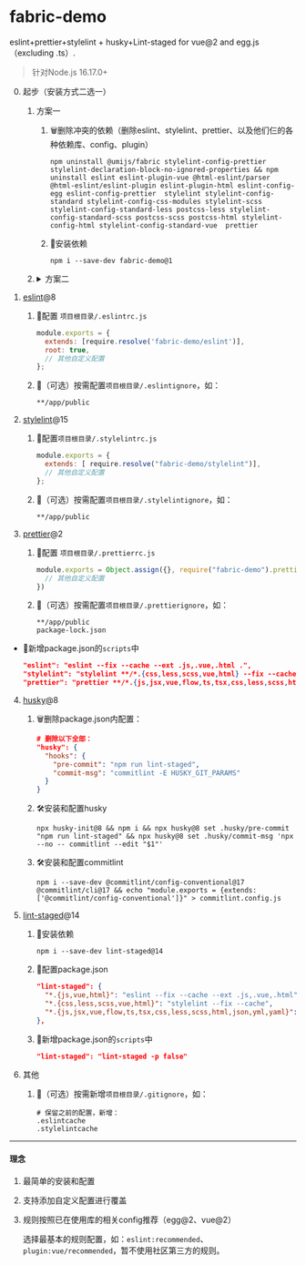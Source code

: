 # fabric-demo
eslint+prettier+stylelint + husky+Lint-staged for vue@2 and egg.js（excluding .ts）.

>针对Node.js 16.17.0+

0. 起步（安装方式二选一）

    1. 方案一

        1. 🗑删除冲突的依赖（删除eslint、stylelint、prettier、以及他们仨的各种依赖库、config、plugin）

            `npm uninstall @umijs/fabric stylelint-config-prettier stylelint-declaration-block-no-ignored-properties && npm uninstall eslint eslint-plugin-vue @html-eslint/parser @html-eslint/eslint-plugin eslint-plugin-html eslint-config-egg eslint-config-prettier  stylelint stylelint-config-standard stylelint-config-css-modules stylelint-scss stylelint-config-standard-less postcss-less stylelint-config-standard-scss postcss-scss postcss-html stylelint-config-html stylelint-config-standard-vue  prettier`
        2. 🔨安装依赖

            `npm i --save-dev fabric-demo@1`
    2. <details>

        <summary>方案二</summary>

        1. 🗑删除冲突的依赖

            `npm uninstall @umijs/fabric stylelint-config-prettier stylelint-declaration-block-no-ignored-properties`
        2. 🔨安装依赖

            `npm i --save-dev eslint@8 eslint-plugin-vue@9 @html-eslint/parser@0 @html-eslint/eslint-plugin@0 eslint-plugin-html@8 eslint-config-egg@13 eslint-config-prettier@9  stylelint@15 stylelint-config-standard@34 stylelint-config-css-modules@4.3.0 stylelint-scss@5 stylelint-config-standard-less@2 postcss-less@6 stylelint-config-standard-scss@11 postcss-scss@4 postcss-html@1 stylelint-config-html@1 stylelint-config-standard-vue@1  prettier@2  fabric-demo@0`
        </details>
1. [eslint](https://github.com/eslint/eslint)@8

    1. 🔧配置 `项目根目录/.eslintrc.js`

        ```js
        module.exports = {
          extends: [require.resolve('fabric-demo/eslint')],
          root: true,
          // 其他自定义配置
        };
        ```
    2. 🔧（可选）按需配置`项目根目录/.eslintignore`，如：

        ```ignore
        **/app/public
        ```
2. [stylelint](https://github.com/stylelint/stylelint)@15

    1. 🔧配置`项目根目录/.stylelintrc.js`

        ```js
        module.exports = {
          extends: [ require.resolve("fabric-demo/stylelint")],
          // 其他自定义配置
        };
        ```
    2. 🔧（可选）按需配置`项目根目录/.stylelintignore`，如：

        ```ignore
        **/app/public
        ```
3. [prettier](https://github.com/prettier/prettier)@2

    1. 🔧配置 `项目根目录/.prettierrc.js`

        ```js
        module.exports = Object.assign({}, require("fabric-demo").prettier, {
          // 其他自定义配置
        })
        ```
    2. 🔧（可选）按需配置`项目根目录/.prettierignore`，如：

        ```ignore
        **/app/public
        package-lock.json
        ```
- 🔧新增package.json的`scripts`中

    ```json
    "eslint": "eslint --fix --cache --ext .js,.vue,.html .",
    "stylelint": "stylelint **/*.{css,less,scss,vue,html} --fix --cache --quiet",
    "prettier": "prettier **/*.{js,jsx,vue,flow,ts,tsx,css,less,scss,html,json,yml,yaml} --write --cache --no-error-on-unmatched-pattern"
    ```
4. [husky](https://github.com/typicode/husky)@8

    1. 🗑删除package.json内配置：

        ```json
        # 删除以下全部：
        "husky": {
          "hooks": {
            "pre-commit": "npm run lint-staged",
            "commit-msg": "commitlint -E HUSKY_GIT_PARAMS"
          }
        }
        ```
    2. 🛠️安装和配置husky

        `npx husky-init@8 && npm i && npx husky@8 set .husky/pre-commit "npm run lint-staged" && npx husky@8 set .husky/commit-msg 'npx --no -- commitlint --edit "$1"'`
    3. 🛠️安装和配置commitlint

        `npm i --save-dev @commitlint/config-conventional@17 @commitlint/cli@17 && echo "module.exports = {extends: ['@commitlint/config-conventional']}" > commitlint.config.js`
5. [lint-staged](https://github.com/lint-staged/lint-staged)@14

    1. 🔨安装依赖

        `npm i --save-dev lint-staged@14`
    2. 🔧配置package.json

        ```json
        "lint-staged": {
          "*.{js,vue,html}": "eslint --fix --cache --ext .js,.vue,.html",
          "*.{css,less,scss,vue,html}": "stylelint --fix --cache",
          "*.{js,jsx,vue,flow,ts,tsx,css,less,scss,html,json,yml,yaml}": "prettier --write --cache"
        },
        ```
    3. 🔧新增package.json的`scripts`中

        ```json
        "lint-staged": "lint-staged -p false"
        ```
6. 其他

    1. 🔧（可选）按需新增`项目根目录/.gitignore`，如：

        ```ignore
        # 保留之前的配置，新增：
        .eslintcache
        .stylelintcache
        ```

---
#### 理念
1. 最简单的安装和配置
2. 支持添加自定义配置进行覆盖
3. 规则按照已在使用库的相关config推荐（egg@2、vue@2）

    选择最基本的规则配置，如：`eslint:recommended`、`plugin:vue/recommended`，暂不使用社区第三方的规则。
